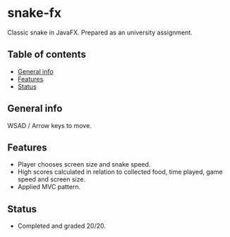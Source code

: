 # snake-fx

Classic snake in JavaFX.
Prepared as an university assignment.

## Table of contents
* [General info](#general-info)
* [Features](#features)
* [Status](#status)

## General info
WSAD / Arrow keys to move.

## Features
* Player chooses screen size and snake speed.
* High scores calculated in relation to collected food, time played, game speed and screen size.
* Applied MVC pattern.

## Status
* Completed and graded 20/20.
